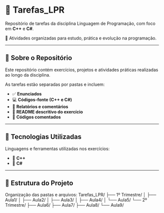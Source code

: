 # 📘 Tarefas_LPR

Repositório de tarefas da disciplina Linguagem de Programação, com foco em **C++** e **C#**.

🧠 Atividades organizadas para estudo, prática e evolução na programação.

---

## 📌 Sobre o Repositório

Este repositório contém exercícios, projetos e atividades práticas realizadas ao longo da disciplina.

As tarefas estão separadas por pastas e incluem:

- ✅ **Enunciados**
- 💻 **Códigos-fonte (C++ e C#)**
- 📝 **Relatórios e comentários**
- 📄 **README descritivo do exercício**
- 💬 **Códigos comentados**

---

## 💼 Tecnologias Utilizadas

Linguagens e ferramentas utilizadas nos exercícios:

- 🔹 **C++**
- 🔸 **C#**

---

## 📂 Estrutura do Projeto

Organização das pastas e arquivos:
    Tarefas_LPR/
    ├── 1º Trimestre/
    │ ├── Aula1/
    │ ├── Aula2/
    │ ├── Aula3/
    │ ├── Aula4/
    │ └── Aula5/
    └── 2º Trimestre/
    ├── Aula6/
    ├── Aula7/
    ├── Aula8/
    └── Aula9/




